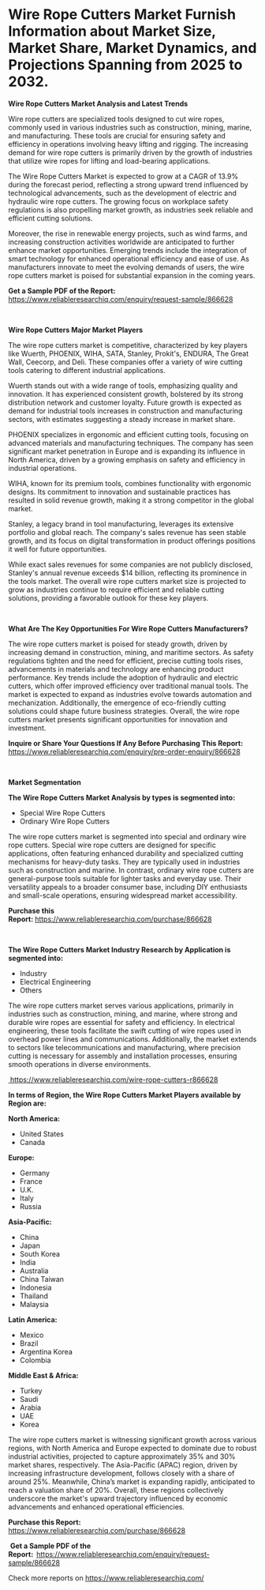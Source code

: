 <p><h1>Wire Rope Cutters Market Furnish Information about Market Size, Market Share, Market Dynamics, and Projections Spanning from 2025 to 2032.</h1></p><p><strong>Wire Rope Cutters Market Analysis and Latest Trends</strong></p>
<p><p>Wire rope cutters are specialized tools designed to cut wire ropes, commonly used in various industries such as construction, mining, marine, and manufacturing. These tools are crucial for ensuring safety and efficiency in operations involving heavy lifting and rigging. The increasing demand for wire rope cutters is primarily driven by the growth of industries that utilize wire ropes for lifting and load-bearing applications.</p><p>The Wire Rope Cutters Market is expected to grow at a CAGR of 13.9% during the forecast period, reflecting a strong upward trend influenced by technological advancements, such as the development of electric and hydraulic wire rope cutters. The growing focus on workplace safety regulations is also propelling market growth, as industries seek reliable and efficient cutting solutions. </p><p>Moreover, the rise in renewable energy projects, such as wind farms, and increasing construction activities worldwide are anticipated to further enhance market opportunities. Emerging trends include the integration of smart technology for enhanced operational efficiency and ease of use. As manufacturers innovate to meet the evolving demands of users, the wire rope cutters market is poised for substantial expansion in the coming years.</p></p>
<p><strong>Get a Sample PDF of the Report:&nbsp;</strong> <a href="https://www.reliableresearchiq.com/enquiry/request-sample/866628?utm_campaign=3073&utm_medium=2&utm_source=Github&utm_content=ia&utm_term=10042025&utm_id=wire-rope-cutters">https://www.reliableresearchiq.com/enquiry/request-sample/866628</a></p>
<p>&nbsp;</p>
<p><strong>Wire Rope Cutters Major Market Players</strong></p>
<p><p>The wire rope cutters market is competitive, characterized by key players like Wuerth, PHOENIX, WIHA, SATA, Stanley, Prokit's, ENDURA, The Great Wall, Ceecorp, and Deli. These companies offer a variety of wire cutting tools catering to different industrial applications.</p><p>Wuerth stands out with a wide range of tools, emphasizing quality and innovation. It has experienced consistent growth, bolstered by its strong distribution network and customer loyalty. Future growth is expected as demand for industrial tools increases in construction and manufacturing sectors, with estimates suggesting a steady increase in market share.</p><p>PHOENIX specializes in ergonomic and efficient cutting tools, focusing on advanced materials and manufacturing techniques. The company has seen significant market penetration in Europe and is expanding its influence in North America, driven by a growing emphasis on safety and efficiency in industrial operations.</p><p>WIHA, known for its premium tools, combines functionality with ergonomic designs. Its commitment to innovation and sustainable practices has resulted in solid revenue growth, making it a strong competitor in the global market.</p><p>Stanley, a legacy brand in tool manufacturing, leverages its extensive portfolio and global reach. The company's sales revenue has seen stable growth, and its focus on digital transformation in product offerings positions it well for future opportunities.</p><p>While exact sales revenues for some companies are not publicly disclosed, Stanley's annual revenue exceeds $14 billion, reflecting its prominence in the tools market. The overall wire rope cutters market size is projected to grow as industries continue to require efficient and reliable cutting solutions, providing a favorable outlook for these key players.</p></p>
<p>&nbsp;</p>
<p><strong>What Are The Key Opportunities For Wire Rope Cutters Manufacturers?</strong></p>
<p><p>The wire rope cutters market is poised for steady growth, driven by increasing demand in construction, mining, and maritime sectors. As safety regulations tighten and the need for efficient, precise cutting tools rises, advancements in materials and technology are enhancing product performance. Key trends include the adoption of hydraulic and electric cutters, which offer improved efficiency over traditional manual tools. The market is expected to expand as industries evolve towards automation and mechanization. Additionally, the emergence of eco-friendly cutting solutions could shape future business strategies. Overall, the wire rope cutters market presents significant opportunities for innovation and investment.</p></p>
<p><strong>Inquire or Share Your Questions If Any Before Purchasing This Report:</strong> <a href="https://www.reliableresearchiq.com/enquiry/pre-order-enquiry/866628?utm_campaign=3073&utm_medium=2&utm_source=Github&utm_content=ia&utm_term=10042025&utm_id=wire-rope-cutters">https://www.reliableresearchiq.com/enquiry/pre-order-enquiry/866628</a></p>
<p>&nbsp;</p>
<p><strong>Market Segmentation</strong></p>
<p><strong>The Wire Rope Cutters Market Analysis by types is segmented into:</strong></p>
<p><ul><li>Special Wire Rope Cutters</li><li>Ordinary Wire Rope Cutters</li></ul></p>
<p><p>The wire rope cutters market is segmented into special and ordinary wire rope cutters. Special wire rope cutters are designed for specific applications, often featuring enhanced durability and specialized cutting mechanisms for heavy-duty tasks. They are typically used in industries such as construction and marine. In contrast, ordinary wire rope cutters are general-purpose tools suitable for lighter tasks and everyday use. Their versatility appeals to a broader consumer base, including DIY enthusiasts and small-scale operations, ensuring widespread market accessibility.</p></p>
<p><strong>Purchase this Report:&nbsp;</strong><a href="https://www.reliableresearchiq.com/purchase/866628?utm_campaign=3073&utm_medium=2&utm_source=Github&utm_content=ia&utm_term=10042025&utm_id=wire-rope-cutters">https://www.reliableresearchiq.com/purchase/866628</a></p>
<p>&nbsp;</p>
<p><strong>The Wire Rope Cutters Market Industry Research by Application is segmented into:</strong></p>
<p><ul><li>Industry</li><li>Electrical Engineering</li><li>Others</li></ul></p>
<p><p>The wire rope cutters market serves various applications, primarily in industries such as construction, mining, and marine, where strong and durable wire ropes are essential for safety and efficiency. In electrical engineering, these tools facilitate the swift cutting of wire ropes used in overhead power lines and communications. Additionally, the market extends to sectors like telecommunications and manufacturing, where precision cutting is necessary for assembly and installation processes, ensuring smooth operations in diverse environments.</p></p>
<p><a href="https://www.reliableresearchiq.com/wire-rope-cutters-r866628?utm_campaign=3073&utm_medium=2&utm_source=Github&utm_content=ia&utm_term=10042025&utm_id=wire-rope-cutters">&nbsp;https://www.reliableresearchiq.com/wire-rope-cutters-r866628</a></p>
<p><strong>In terms of Region, the Wire Rope Cutters Market Players available by Region are:</strong></p>
<p>
    <p> <strong> North America: </strong>
        <ul>
            <li>United States</li>
            <li>Canada</li>
        </ul>
        </p> 
    <p> <strong> Europe: </strong>
        <ul>
            <li>Germany</li>
            <li>France</li>
            <li>U.K.</li>
            <li>Italy</li>
            <li>Russia</li>
        </ul>
        </p> 
    <p> <strong> Asia-Pacific: </strong>
        <ul>
            <li>China</li>
            <li>Japan</li>
            <li>South Korea</li>
            <li>India</li>
            <li>Australia</li>
            <li>China Taiwan</li>
            <li>Indonesia</li>
            <li>Thailand</li>
            <li>Malaysia</li>
        </ul>
        </p> 
    <p> <strong> Latin America: </strong>
        <ul>
            <li>Mexico</li>
            <li>Brazil</li>
            <li>Argentina Korea</li>
            <li>Colombia</li>
        </ul>
        </p> 
    <p> <strong> Middle East & Africa: </strong>
        <ul>
            <li>Turkey</li>
            <li>Saudi</li>
            <li>Arabia</li>
            <li>UAE</li>
            <li>Korea</li>
        </ul>
    </p>
    </p>
<p><p>The wire rope cutters market is witnessing significant growth across various regions, with North America and Europe expected to dominate due to robust industrial activities, projected to capture approximately 35% and 30% market shares, respectively. The Asia-Pacific (APAC) region, driven by increasing infrastructure development, follows closely with a share of around 25%. Meanwhile, China’s market is expanding rapidly, anticipated to reach a valuation share of 20%. Overall, these regions collectively underscore the market's upward trajectory influenced by economic advancements and enhanced operational efficiencies.</p></p>
<p><strong>Purchase this Report: </strong><a href="https://www.reliableresearchiq.com/purchase/866628?utm_campaign=3073&utm_medium=2&utm_source=Github&utm_content=ia&utm_term=10042025&utm_id=wire-rope-cutters">https://www.reliableresearchiq.com/purchase/866628</a></p>
<p>&nbsp;<strong>Get a Sample PDF of the Report:&nbsp;&nbsp;</strong><a href="https://www.reliableresearchiq.com/enquiry/request-sample/866628?utm_campaign=3073&utm_medium=2&utm_source=Github&utm_content=ia&utm_term=10042025&utm_id=wire-rope-cutters">https://www.reliableresearchiq.com/enquiry/request-sample/866628</a></p>
<p><strong></strong></p>
<p>Check more reports on <a href="https://www.reliableresearchiq.com/?utm_campaign=3073&utm_medium=2&utm_source=Github&utm_content=ia&utm_term=10042025&utm_id=wire-rope-cutters">https://www.reliableresearchiq.com/</a></p>